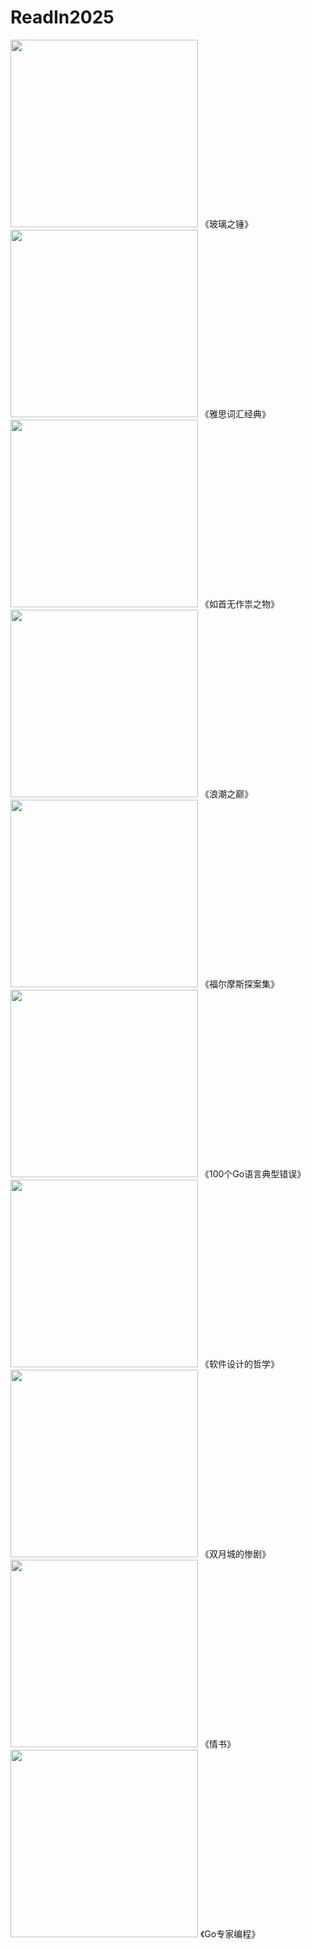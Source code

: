 # ReadIn2025

<img src="https://encrypted-tbn0.gstatic.com/images?q=tbn:ANd9GcSJGr7pXvqynMKJjPko8C7mje5DDuy37ogErQ&s" width="300" />
《玻璃之锤》

<img src="https://encrypted-tbn0.gstatic.com/images?q=tbn:ANd9GcRgiwFTwT15ihQ2sI9pHspZb8Lcbr7G3swF6Q&s" width="300" />
《雅思词汇经典》

<img src="https://m.media-amazon.com/images/I/71FzpAd5y3L._AC_UF1000,1000_QL80_.jpg" width="300" />
《如首无作祟之物》

<img src="https://images-na.ssl-images-amazon.com/images/S/compressed.photo.goodreads.com/books/1345477434i/12673959.jpg" width="300" />
《浪潮之巅》

<img src="https://m.media-amazon.com/images/I/81xow6+2uJL._SL1500_.jpg" width="300">
《福尔摩斯探案集》

<img src="https://img3.doubanio.com/view/subject/s/public/s34746417.jpg" width="300">
《100个Go语言典型错误》

<img src="https://img9.doubanio.com/view/subject/s/public/s35009254.jpg" width="300">
《软件设计的哲学》

<img src="https://img3.doubanio.com/view/subject/s/public/s34624557.jpg" width="300">
《双月城的惨剧》

<img src="https://m.media-amazon.com/images/I/71rq2V-9l7L._AC_UF1000,1000_QL80_.jpg" width="300">
《情书》

<img src="https://img3.doubanio.com/view/subject/l/public/s33699643.jpg" width="300">
《Go专家编程》
